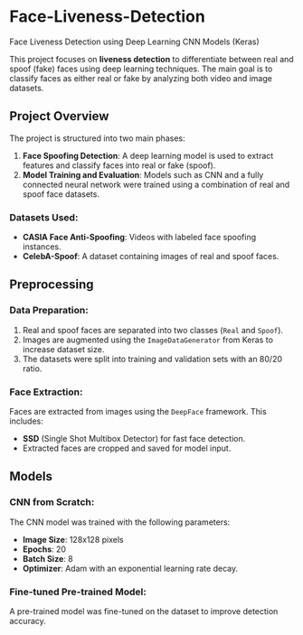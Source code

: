 # Face-Liveness-Detection
Face Liveness Detection using Deep Learning CNN Models (Keras)

This project focuses on **liveness detection** to differentiate between real and spoof (fake) faces using deep learning techniques. The main goal is to classify faces as either real or fake by analyzing both video and image datasets.

## Project Overview

The project is structured into two main phases:
1. **Face Spoofing Detection**: A deep learning model is used to extract features and classify faces into real or fake (spoof).
2. **Model Training and Evaluation**: Models such as CNN and a fully connected neural network were trained using a combination of real and spoof face datasets.

### Datasets Used:
- **CASIA Face Anti-Spoofing**: Videos with labeled face spoofing instances.
- **CelebA-Spoof**: A dataset containing images of real and spoof faces.

## Preprocessing

### Data Preparation:
1. Real and spoof faces are separated into two classes (`Real` and `Spoof`).
2. Images are augmented using the `ImageDataGenerator` from Keras to increase dataset size.
3. The datasets were split into training and validation sets with an 80/20 ratio.

### Face Extraction:
Faces are extracted from images using the `DeepFace` framework. This includes:
- **SSD** (Single Shot Multibox Detector) for fast face detection.
- Extracted faces are cropped and saved for model input.

## Models

### CNN from Scratch:
The CNN model was trained with the following parameters:
- **Image Size**: 128x128 pixels
- **Epochs**: 20
- **Batch Size**: 8
- **Optimizer**: Adam with an exponential learning rate decay.

### Fine-tuned Pre-trained Model:
A pre-trained model was fine-tuned on the dataset to improve detection accuracy.

